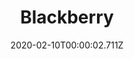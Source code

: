 ---
templateKey: blog-post
title: Blackberry
type: fruit
description: An early-fall treat.
featuredpost: false
date: 2020-02-10T00:00:02.711Z
featuredimage: /img/Blackberry.png
sellPrice: 20
tags: 
  - Fall
  -  forageable
---